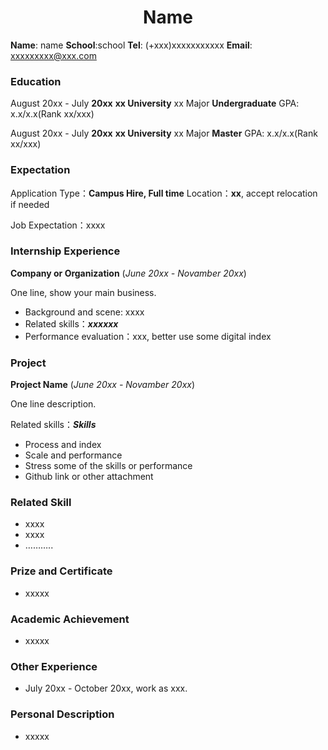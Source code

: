 <h1 align = "center">Name</h1>

**Name**: name          **School**:school         **Tel**: (+xxx)xxxxxxxxxxx           **Email**: xxxxxxxxx@xxx.com

### Education

August 20xx - July **20xx**         **xx University**      xx Major           **Undergraduate**        GPA: x.x/x.x(Rank xx/xxx)

August 20xx - July **20xx**         **xx University**      xx Major           **Master**                        GPA: x.x/x.x(Rank xx/xxx)

### Expectation

Application Type：**Campus Hire, Full time**                   Location：**xx**, accept relocation if needed

Job Expectation：xxxx

### Internship Experience

**Company or Organization** (*June 20xx - Novamber 20xx*)

One line, show your main business.

+ Background and scene: xxxx
+ Related skills：***xxxxxx***
+ Performance evaluation：xxx, better use some digital index

### Project

**Project Name** (*June 20xx - Novamber 20xx*)

One line description.

Related skills：***Skills***

+ Process and index
+ Scale and performance
+ Stress some of the skills or performance
+ Github link or other attachment

### Related Skill

+ xxxx
+ xxxx
+ ………..

### Prize and Certificate 

+ xxxxx

### Academic Achievement

+ xxxxx

### Other Experience

+ July 20xx - October 20xx, work as xxx.

### Personal Description

+ xxxxx
